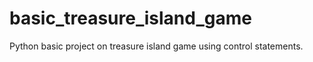 # basic_treasure_island_game
Python basic project on treasure island game using control statements. 
